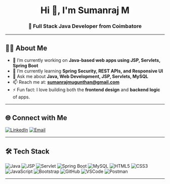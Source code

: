<h1 align="center">Hi 👋, I'm Sumanraj M</h1>
<h3 align="center">🚀 Full Stack Java Developer from Coimbatore</h3>

---

## 👨‍💻 About Me

- 🔭 I’m currently working on **Java-based web apps using JSP, Servlets, Spring Boot**
- 🌱 I’m currently learning **Spring Security, REST APIs, and Responsive UI**
- 💬 Ask me about **Java, Web Development, JSP, Servlets, MySQL**
- 📫 Reach me at: **sumanrajmugunthan@gmail.com**
- ⚡ Fun fact: I love building both the **frontend design** and **backend logic** of apps.

---

## 🌐 Connect with Me
[![LinkedIn](https://img.shields.io/badge/LinkedIn-blue?logo=linkedin&style=for-the-badge)](https://linkedin.com/in/sumanraj10)
[![Email](https://img.shields.io/badge/Gmail-D14836?logo=gmail&logoColor=white&style=for-the-badge)](mailto:sumanrajmugunthan@gmail.com)

---

## 🛠 Tech Stack

![Java](https://img.shields.io/badge/Java-ED8B00?style=for-the-badge&logo=java&logoColor=white)
![JSP](https://img.shields.io/badge/JSP-%23323330.svg?style=for-the-badge&logo=java&logoColor=%23F7DF1E)
![Servlet](https://img.shields.io/badge/Servlets-007396?style=for-the-badge&logo=java)
![Spring Boot](https://img.shields.io/badge/Spring_Boot-6DB33F?style=for-the-badge&logo=spring-boot&logoColor=white)
![MySQL](https://img.shields.io/badge/MySQL-%2300f.svg?style=for-the-badge&logo=mysql&logoColor=white)
![HTML5](https://img.shields.io/badge/HTML5-e34f26?style=for-the-badge&logo=html5&logoColor=white)
![CSS3](https://img.shields.io/badge/CSS3-264de4?style=for-the-badge&logo=css3&logoColor=white)
![JavaScript](https://img.shields.io/badge/JavaScript-%23F7DF1E.svg?style=for-the-badge&logo=javascript&logoColor=black)
![Bootstrap](https://img.shields.io/badge/Bootstrap-7952B3?style=for-the-badge&logo=bootstrap&logoColor=white)
![GitHub](https://img.shields.io/badge/GitHub-181717?style=for-the-badge&logo=github)
![VSCode](https://img.shields.io/badge/VS%20Code-007ACC?style=for-the-badge&logo=visual-studio-code&logoColor=white)
![Postman](https://img.shields.io/badge/Postman-FF6C37?style=for-the-badge&logo=postman&logoColor=white)

---
